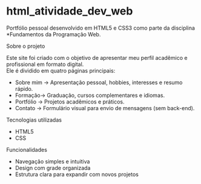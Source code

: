 # html_atividade_dev_web
Portfólio pessoal desenvolvido em HTML5 e CSS3 como parte da disciplina *Fundamentos da Programação Web.

Sobre o projeto

Este site foi criado com o objetivo de apresentar meu perfil acadêmico e profissional em formato digital.  
Ele é dividido em quatro páginas principais:

- Sobre mim → Apresentação pessoal, hobbies, interesses e resumo rápido.
- Formação→ Graduação, cursos complementares e idiomas.
- Portfólio → Projetos acadêmicos e práticos.
- Contato → Formulário visual para envio de mensagens (sem back-end).

Tecnologias utilizadas

- HTML5  
- CSS

Funcionalidades
  
- Navegação simples e intuitiva  
- Design com grade organizada  
- Estrutura clara para expandir com novos projetos
